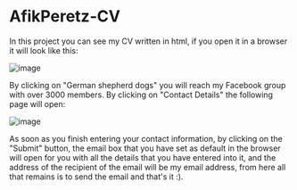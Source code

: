 # AfikPeretz-CV
In this project you can see my CV written in html, if you open it in a browser it will look like this:

![image](https://user-images.githubusercontent.com/73401652/184354452-c4fb6564-5a53-41e6-95f0-dac29beed0ab.png)

By clicking on "German shepherd dogs" you will reach my Facebook group with over 3000 members.
By clicking on "Contact Details" the following page will open:

![image](https://user-images.githubusercontent.com/73401652/184354515-88651b41-288d-443c-b2ec-426b1f00d498.png)

As soon as you finish entering your contact information, by clicking on the "Submit" button, the email box that you have set as default in the browser will open for you with all the details that you have entered into it, and the address of the recipient of the email will be my email address, from here all that remains is to send the email and that's it :).
